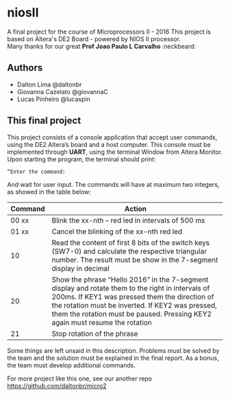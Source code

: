 # niosII
A final project for the course of Microprocessors II - 2016
This project is based on Altera's DE2 Board - powered by NIOS II processor.  
Many thanks for our great **Prof Joao Paulo L Carvalho** :neckbeard:
## Authors  
 * Dalton Lima @daltonbr    
 * Giovanna Cazelato @giovannaC  
 * Lucas Pinheiro @lucaspin 
 
## This final project  
This project consists of a console application that accept user commands, using the DE2 Altera’s board and a host computer.
This console must be implemented through **UART**, using the terminal Window from Altera Monitor.
Upon starting the program, the terminal should print:  

`“Enter the command: `  

And wait for user input. The commands will have at maximum two integers, as showed in the table below:

| Command | Action |
|---------|--------|
| 00 xx | Blink the xx-nth – red led in intervals of 500 ms |
|01 xx  | Cancel the blinking of the xx-nth red led |
|10	    | Read the content of first 8 bits of the switch keys (SW7-0) and calculate the respective triangular number. The result must be show in the 7-segment display in decimal |
|20	| Show the phrase “Hello 2016” in the 7-segment display and rotate them to the right in intervals of 200ms. If KEY1 was pressed them the direction of the rotation must be inverted. If KEY2 was pressed, them the rotation must be paused. Pressing KEY2 again must resume the rotation |
|21	| Stop rotation of the phrase |

Some things are left unsaid in this description. Problems must be solved by the team and the solution must be explained in the final report.
As a bonus, the team must develop additional commands.

For more project like this one, see our another repo https://github.com/daltonbr/micro2
